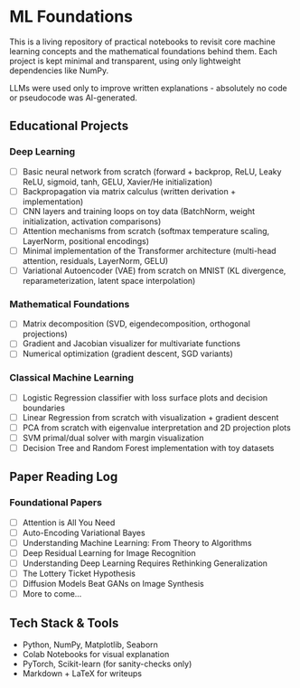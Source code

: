 # ML Foundations

This is a living repository of practical notebooks to revisit core machine learning concepts and the mathematical foundations behind them. Each project is kept minimal and transparent, using only lightweight dependencies like NumPy.

LLMs were used only to improve written explanations - absolutely no code or pseudocode was AI-generated.

## Educational Projects

### Deep Learning
- [ ] Basic neural network from scratch (forward + backprop, ReLU, Leaky ReLU, sigmoid, tanh, GELU, Xavier/He initialization)
- [ ] Backpropagation via matrix calculus (written derivation + implementation)
- [ ] CNN layers and training loops on toy data (BatchNorm, weight initialization, activation comparisons)
- [ ] Attention mechanisms from scratch (softmax temperature scaling, LayerNorm, positional encodings)
- [ ] Minimal implementation of the Transformer architecture (multi-head attention, residuals, LayerNorm, GELU)
- [ ] Variational Autoencoder (VAE) from scratch on MNIST (KL divergence, reparameterization, latent space interpolation)

### Mathematical Foundations
- [ ] Matrix decomposition (SVD, eigendecomposition, orthogonal projections)
- [ ] Gradient and Jacobian visualizer for multivariate functions
- [ ] Numerical optimization (gradient descent, SGD variants)

### Classical Machine Learning
- [ ] Logistic Regression classifier with loss surface plots and decision boundaries  
- [ ] Linear Regression from scratch with visualization + gradient descent  
- [ ] PCA from scratch with eigenvalue interpretation and 2D projection plots  
- [ ] SVM primal/dual solver with margin visualization  
- [ ] Decision Tree and Random Forest implementation with toy datasets

## Paper Reading Log

### Foundational Papers
- [ ] Attention is All You Need
- [ ] Auto-Encoding Variational Bayes
- [ ] Understanding Machine Learning: From Theory to Algorithms
- [ ] Deep Residual Learning for Image Recognition
- [ ] Understanding Deep Learning Requires Rethinking Generalization
- [ ] The Lottery Ticket Hypothesis
- [ ] Diffusion Models Beat GANs on Image Synthesis
- [ ] More to come...

## Tech Stack & Tools

- Python, NumPy, Matplotlib, Seaborn
- Colab Notebooks for visual explanation
- PyTorch, Scikit-learn (for sanity-checks only)
- Markdown + LaTeX for writeups
